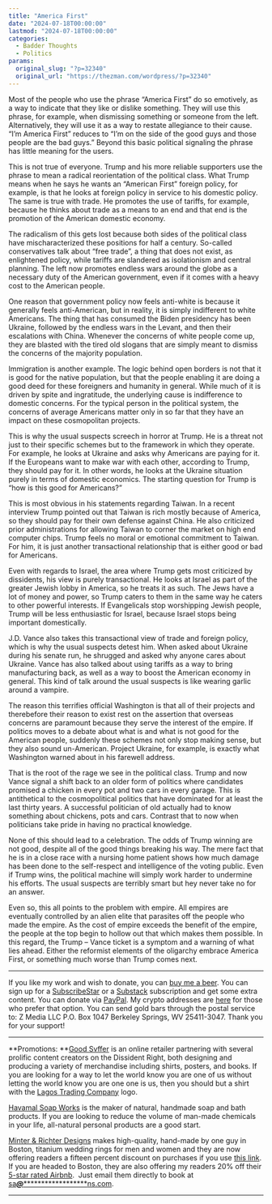 ```yaml
---
title: "America First"
date: "2024-07-18T00:00:00"
lastmod: "2024-07-18T00:00:00"
categories:
  - Badder Thoughts
  - Politics
params:
  original_slug: "?p=32340"
  original_url: "https://thezman.com/wordpress/?p=32340"
---
```


Most of the people who use the phrase “America First” do so emotively,
as a way to indicate that they like or dislike something. They will use
this phrase, for example, when dismissing something or someone from the
left. Alternatively, they will use it as a way to restate allegiance to
their cause. “I’m America First” reduces to “I’m on the side of the good
guys and those people are the bad guys.” Beyond this basic political
signaling the phrase has little meaning for the users.

This is not true of everyone. Trump and his more reliable supporters use
the phrase to mean a radical reorientation of the political class. What
Trump means when he says he wants an “American First” foreign policy,
for example, is that he looks at foreign policy in service to his
domestic policy. The same is true with trade. He promotes the use of
tariffs, for example, because he thinks about trade as a means to an end
and that end is the promotion of the American domestic economy.

The radicalism of this gets lost because both sides of the political
class have mischaracterized these positions for half a century.
So-called conservatives talk about “free trade”, a thing that does not
exist, as enlightened policy, while tariffs are slandered as
isolationism and central planning. The left now promotes endless wars
around the globe as a necessary duty of the American government, even if
it comes with a heavy cost to the American people.

One reason that government policy now feels anti-white is because it
generally feels anti-American, but in reality, it is simply indifferent
to white Americans. The thing that has consumed the Biden presidency has
been Ukraine, followed by the endless wars in the Levant, and then their
escalations with China. Whenever the concerns of white people come up,
they are blasted with the tired old slogans that are simply meant to
dismiss the concerns of the majority population.

Immigration is another example. The logic behind open borders is not
that it is good for the native population, but that the people enabling
it are doing a good deed for these foreigners and humanity in general.
While much of it is driven by spite and ingratitude, the underlying
cause is indifference to domestic concerns. For the typical person in
the political system, the concerns of average Americans matter only in
so far that they have an impact on these cosmopolitan projects.

This is why the usual suspects screech in horror at Trump. He is a
threat not just to their specific schemes but to the framework in which
they operate. For example, he looks at Ukraine and asks why Americans
are paying for it. If the Europeans want to make war with each other,
according to Trump, they should pay for it. In other words, he looks at
the Ukraine situation purely in terms of domestic economics. The
starting question for Trump is “how is this good for Americans?”

This is most obvious in his statements regarding Taiwan. In a recent
interview Trump pointed out that Taiwan is rich mostly because of
America, so they should pay for their own defense against China. He also
criticized prior administrations for allowing Taiwan to corner the
market on high end computer chips. Trump feels no moral or emotional
commitment to Taiwan. For him, it is just another transactional
relationship that is either good or bad for Americans.

Even with regards to Israel, the area where Trump gets most criticized
by dissidents, his view is purely transactional. He looks at Israel as
part of the greater Jewish lobby in America, so he treats it as such.
The Jews have a lot of money and power, so Trump caters to them in the
same way he caters to other powerful interests. If Evangelicals stop
worshipping Jewish people, Trump will be less enthusiastic for Israel,
because Israel stops being important domestically.

J.D. Vance also takes this transactional view of trade and foreign
policy, which is why the usual suspects detest him. When asked about
Ukraine during his senate run, he shrugged and asked why anyone cares
about Ukraine. Vance has also talked about using tariffs as a way to
bring manufacturing back, as well as a way to boost the American economy
in general. This kind of talk around the usual suspects is like wearing
garlic around a vampire.

The reason this terrifies official Washington is that all of their
projects and therebefore their reason to exist rest on the assertion
that overseas concerns are paramount because they serve the interest of
the empire. If politics moves to a debate about what is and what is not
good for the American people, suddenly these schemes not only stop
making sense, but they also sound un-American. Project Ukraine, for
example, is exactly what Washington warned about in his farewell
address.

That is the root of the rage we see in the political class. Trump and
now Vance signal a shift back to an older form of politics where
candidates promised a chicken in every pot and two cars in every garage.
This is antithetical to the cosmopolitical politics that have dominated
for at least the last thirty years. A successful politician of old
actually had to know something about chickens, pots and cars. Contrast
that to now when politicians take pride in having no practical
knowledge.

None of this should lead to a celebration. The odds of Trump winning are
not good, despite all of the good things breaking his way. The mere fact
that he is in a close race with a nursing home patient shows how much
damage has been done to the self-respect and intelligence of the voting
public. Even if Trump wins, the political machine will simply work
harder to undermine his efforts. The usual suspects are terribly smart
but hey never take no for an answer.

Even so, this all points to the problem with empire. All empires are
eventually controlled by an alien elite that parasites off the people
who made the empire. As the cost of empire exceeds the benefit of the
empire, the people at the top begin to hollow out that which makes them
possible. In this regard, the Trump – Vance ticket is a symptom and a
warning of what lies ahead. Either the reformist elements of the
oligarchy embrace America First, or something much worse than Trump
comes next.

------------------------------------------------------------------------

If you like my work and wish to donate, you can
<a href="https://www.buymeacoffee.com/mujolulu" rel="noopener"
target="_blank">buy me a beer</a>. You can sign up for a
<a href="https://www.subscribestar.com/the-z-blog" rel="noopener"
target="_blank">SubscribeStar</a> or a
<a href="https://thedissident.substack.com/" rel="noopener"
target="_blank">Substack</a> subscription and get some extra content.
You can donate via <a
href="https://www.paypal.com/donate/?cmd=_s-xclick&amp;hosted_button_id=UDAS2Q8JYA6CN&amp;source=url"
rel="noopener" target="_blank">PayPal</a>. My crypto addresses are
<a href="https://thezman.com/wordpress/?page_id=22713" rel="noopener"
target="_blank">here</a> for those who prefer that option. You can send
gold bars through the postal service to: Z Media LLC P.O. Box 1047
Berkeley Springs, WV 25411-3047. Thank you for your support!

------------------------------------------------------------------------

**Promotions: **<a href="https://goodsvffer.com/" rel="noopener" target="_blank">Good
Svffer</a> is an online retailer partnering with several prolific
content creators on the Dissident Right, both designing and producing a
variety of merchandise including shirts, posters, and books. If you are
looking for a way to let the world know you are one of us without
letting the world know you are one one is us, then you should but a
shirt with the
<a href="https://goodsvffer.com/products/lagos-trading-company"
rel="noopener" target="_blank">Lagos Trading Company</a> logo.

<a href="https://havamalsoapworks.com/" rel="noopener"
target="_blank">Havamal Soap Works</a> is the maker of natural, handmade
soap and bath products. If you are looking to reduce the volume of
man-made chemicals in your life, all-natural personal products are a
good start.

<a href="https://www.minterandrichterdesigns.com/"
rel="noreferrer nofollow noopener" target="_blank">Minter &amp; Richter
Designs</a> makes high-quality, hand-made by one guy in Boston, titanium
wedding rings for men and women and they are now offering readers a
fifteen percent discount on purchases if you use
<a href="https://www.minterandrichterdesigns.com/discount/ZMAN"
rel="noreferrer nofollow noopener" target="_blank">this link</a>.
<span class="highlight"><span class="colour"><span class="font"><span class="size">If
you are headed to Boston, they are also offering my readers 20% off
their <a
href="https://www.airbnb.com/users/7988017/listings?user_id=7988017&amp;s=3"
rel="noopener noreferrer" target="_blank">5-star rated Airbnb</a>.  Just
email them directly to book at
<a href="mailto:sa***@*********************ns.com"
data-original-string="oF03xs6yjhHyiqb4IFT1WQ==cb7C+NMpVBqsjU4WSZz4A/caZ5ntq5W1d0Kiq6ji8+rXyGEg4H+mOy3IBkfOL+LRMQ5"><span
class="apbct-email-encoder"
data-original-string="MWBqYIPeW+AYhUMx4J8YEQ==cb7A25pHsLTk2oKmjAAv+M5pke4PGoUqlg2Dl4OogteaXG1YbMfIw5aVkpRI8vzkupH"
title="This contact has been encoded by Anti-Spam by CleanTalk. Click to decode. To finish the decoding make sure that JavaScript is enabled in your browser.">sa<span
class="apbct-blur">***</span>@<span
class="apbct-blur">*********************</span>ns.com</span></a>.</span></span></span></span>

------------------------------------------------------------------------
